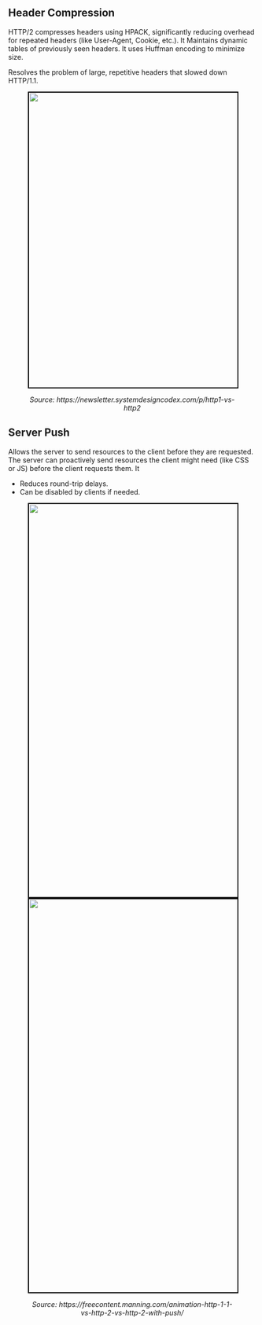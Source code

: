 ## Header Compression
HTTP/2 compresses headers using HPACK, significantly reducing overhead for repeated headers (like User-Agent, Cookie, etc.). It Maintains dynamic tables of previously seen headers. It uses Huffman encoding to minimize size.

Resolves the problem of large, repetitive headers that slowed down HTTP/1.1.
<figure>
	<div align="center">
	<img src="/data/HTTP_2/assets/compression.webp" height="600" width="600" style="border: 2px solid black;"></div>
	<p align="center"><i>Source: https://newsletter.systemdesigncodex.com/p/http1-vs-http2</i></p>
</figure>

## Server Push
Allows the server to send resources to the client before they are requested. The server can proactively send resources the client might need (like CSS or JS) before the client requests them. It
- Reduces round-trip delays.
- Can be disabled by clients if needed.

<figure>
	<div align="center">
	<img src="/data/HTTP_2/assets/content1.gif" height="800" width="800" style="border: 2px solid black;">
    <img src="/data/HTTP_2/assets/content2.gif" height="800" width="800" style="border: 2px solid black;">
    </div>
	<p align="center"><i>Source: https://freecontent.manning.com/animation-http-1-1-vs-http-2-vs-http-2-with-push/</i></p>
</figure>
